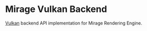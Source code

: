 # Mirage Vulkan Backend

[Vulkan](https://www.khronos.org/vulkan/) backend API implementation for Mirage Rendering Engine.
